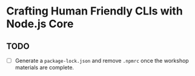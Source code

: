 # Crafting Human Friendly CLIs with Node.js Core

## TODO

- [ ] Generate a `package-lock.json` and remove `.npmrc` once the workshop
materials are complete.
